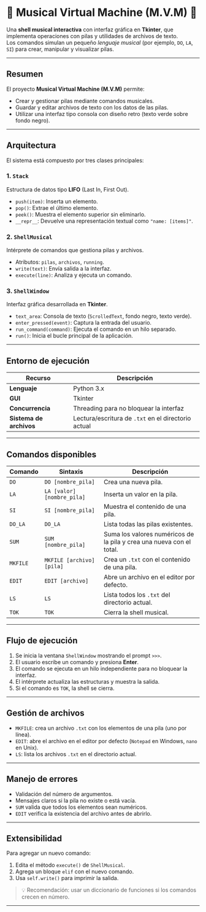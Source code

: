 # 🎵 Musical Virtual Machine (M.V.M) 🎵

Una **shell musical interactiva** con interfaz gráfica en **Tkinter**, que implementa operaciones con pilas y utilidades de archivos de texto.  
Los comandos simulan un pequeño *lenguaje musical* (por ejemplo, `DO`, `LA`, `SI`) para crear, manipular y visualizar pilas.

---

## Resumen

El proyecto **Musical Virtual Machine (M.V.M)** permite:
- Crear y gestionar pilas mediante comandos musicales.
- Guardar y editar archivos de texto con los datos de las pilas.
- Utilizar una interfaz tipo consola con diseño retro (texto verde sobre fondo negro).

---

## Arquitectura

El sistema está compuesto por tres clases principales:

### 1. `Stack`
Estructura de datos tipo **LIFO** (Last In, First Out).
- `push(item)`: Inserta un elemento.
- `pop()`: Extrae el último elemento.
- `peek()`: Muestra el elemento superior sin eliminarlo.
- `__repr__`: Devuelve una representación textual como `"name: [items]"`.

### 2. `ShellMusical`
Intérprete de comandos que gestiona pilas y archivos.
- Atributos: `pilas`, `archivos`, `running`.
- `write(text)`: Envía salida a la interfaz.
- `execute(line)`: Analiza y ejecuta un comando.

### 3. `ShellWindow`
Interfaz gráfica desarrollada en **Tkinter**.
- `text_area`: Consola de texto (`ScrolledText`, fondo negro, texto verde).
- `enter_pressed(event)`: Captura la entrada del usuario.
- `run_command(command)`: Ejecuta el comando en un hilo separado.
- `run()`: Inicia el bucle principal de la aplicación.

---

## Entorno de ejecución

| Recurso | Descripción |
|----------|--------------|
| **Lenguaje** | Python 3.x |
| **GUI** | Tkinter |
| **Concurrencia** | Threading para no bloquear la interfaz |
| **Sistema de archivos** | Lectura/escritura de `.txt` en el directorio actual |

---

## Comandos disponibles

| Comando | Sintaxis | Descripción |
|----------|-----------|-------------|
| `DO` | `DO [nombre_pila]` | Crea una nueva pila. |
| `LA` | `LA [valor] [nombre_pila]` | Inserta un valor en la pila. |
| `SI` | `SI [nombre_pila]` | Muestra el contenido de una pila. |
| `DO_LA` | `DO_LA` | Lista todas las pilas existentes. |
| `SUM` | `SUM [nombre_pila]` | Suma los valores numéricos de la pila y crea una nueva con el total. |
| `MKFILE` | `MKFILE [archivo] [pila]` | Crea un `.txt` con el contenido de una pila. |
| `EDIT` | `EDIT [archivo]` | Abre un archivo en el editor por defecto. |
| `LS` | `LS` | Lista todos los `.txt` del directorio actual. |
| `TOK` | `TOK` | Cierra la shell musical. |

---

## Flujo de ejecución

1. Se inicia la ventana `ShellWindow` mostrando el prompt `>>>`.
2. El usuario escribe un comando y presiona **Enter**.
3. El comando se ejecuta en un hilo independiente para no bloquear la interfaz.
4. El intérprete actualiza las estructuras y muestra la salida.
5. Si el comando es `TOK`, la shell se cierra.

---

## Gestión de archivos

- `MKFILE`: crea un archivo `.txt` con los elementos de una pila (uno por línea).
- `EDIT`: abre el archivo en el editor por defecto (`Notepad` en Windows, `nano` en Unix).
- `LS`: lista los archivos `.txt` en el directorio actual.

---

## Manejo de errores

- Validación del número de argumentos.
- Mensajes claros si la pila no existe o está vacía.
- `SUM` valida que todos los elementos sean numéricos.
- `EDIT` verifica la existencia del archivo antes de abrirlo.

---

## Extensibilidad

Para agregar un nuevo comando:
1. Edita el método `execute()` de `ShellMusical`.
2. Agrega un bloque `elif` con el nuevo comando.
3. Usa `self.write()` para imprimir la salida.

> 💡 Recomendación: usar un diccionario de funciones si los comandos crecen en número.

---

